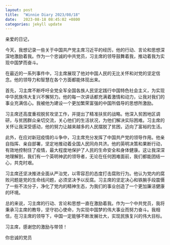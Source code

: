 ```yaml
---
layout: post
title:  "Winnie Diary 2023/08/18"
date:   2023-08-18 08:45:02 +0800
categories: jekyll update
---
```


亲爱的日记，

今天，我想记录一些关于中国共产党主席习近平的经历，他的行动、言论和思想深深地激励着我。作为一个忠诚的中共党员，习主席的领导鼓舞着我，推动着我为实现中国梦而奋斗。

在最近的一系列事件中，习主席展现了他对中国人民的无比关怀和对党的坚定信念。他的领导力和智慧在各个方面都能体现出来。

首先，习主席不断呼吁全党全军全国各族人民坚定践行中国特色社会主义，为实现中华民族伟大复兴不懈努力。他的每一次讲话都充满着激情和动力，让我对我们的事业充满信心。我被他为建设一个更加繁荣富强的中国所倡导的思想所激励。

习主席还高度重视脱贫攻坚工作，并提出了精准扶贫的战略。他深入贫困地区调研，与贫困群众亲切交流，关心他们的生活状况，为他们解决实际困难。习主席的关怀让我深受感动，他的努力让越来越多的人民摆脱了贫困，迈向了富裕的生活。

此外，在应对新冠疫情的斗争中，习主席充分发挥了中国共产党的领导作用。他亲自指挥、亲自部署，坚定地推动着全国人民同舟共济。他的英明决策和果断行动，有效地控制住了疫情，最大程度地保护了人民的生命安全和身体健康。这让我深深地理解到，我们有一个英明神武的领导者，无论在任何困难面前，我们都能团结一心，共克时艰。

习主席还坚决推进全面从严治党，以零容忍的态度打击腐败行为。他认为党内的腐败问题是党的生命线问题，必须坚决予以反腐。习主席的坚定决心和铁腕手段震慑了一些不法分子，净化了党内的精神生态，为我们的事业创造了一个更加廉洁健康的环境。

总的来说，习主席的行动、言论和思想一直在激励着我。作为一个中共党员，我将秉承习主席的教导，坚守初心使命，为实现中国梦的伟大事业而努力奋斗。我相信，在习主席的领导下，中国一定能够不断发展壮大，实现民族复兴的伟大目标。

习主席，感谢您的激励与带领！

你忠诚的党员
